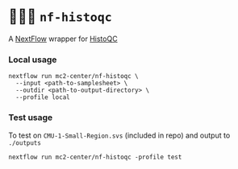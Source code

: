 # 🍏🔬✅ `nf-histoqc`

A [NextFlow](https://nextflow.io) wrapper for [HistoQC](https://github.com/choosehappy/HistoQC)

### Local usage

```
nextflow run mc2-center/nf-histoqc \
  --input <path-to-samplesheet> \
  --outdir <path-to-output-directory> \
  --profile local
```

### Test usage

To test on `CMU-1-Small-Region.svs` (included in repo) and output to `./outputs`

```
nextflow run mc2-center/nf-histoqc -profile test
```
